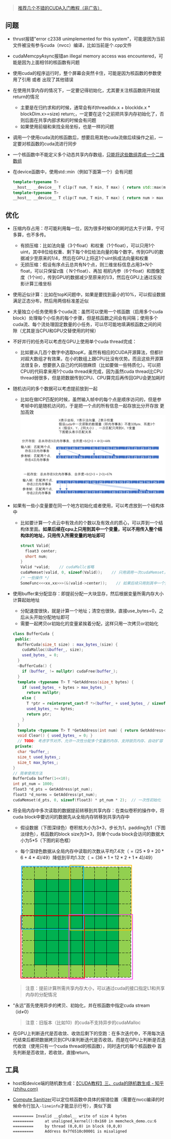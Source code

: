 

> [推荐几个不错的CUDA入门教程（非广告）](https://godweiyang.com/2021/01/25/cuda-reading/)



## **问题**

- thrust报错"error c2338 unimplemented for this system"，可能是因为当前文件被没有参与cuda（nvcc）编译，比如当前是个.cpp文件
- cudaMemcpyAsync报错an illegal memory access was encountered，可能是因为上面相邻的核函数有问题
- 使用cuda的程序运行时，整个屏幕会突然卡住，可能是因为核函数的参数使用了引用 或者 出现了其他错误
- 在使用共享内存的情况下，一定要记得初始化，尤其要关注核函数刚开始就return的情况
    - 主要是在归约求和的时候，通常会有if(threadIdx.x + blockIdx.x * blockDim.x>=size) return;，一定要在这个之前把共享内存初始化了，否则后面在共享内部求和的时候会有问题
    - 如果使用前缀和来找全局坐标，也是一样的问题
- 调用一个使用cuda流的核函数后，想要启用其他cuda流做后续操作之前，一定要对核函数的cuda流进行同步
- 一个核函数中不能定义多个动态共享内存数组，[只能将这些数组弄成一个二维数组](https://stackoverflow.com/questions/9187899/cuda-shared-memory-array-variable)
- 在device函数中，使用std::min（例如下面第一个）会有问题

    ```c++
    template<typename T>
    __host__ __device__ T clip(T num, T min, T max) { return std::max(min, std::min(num, max)); }
    template<typename T>
    __host__ __device__ T clip(T num, T min, T max) { return num > max ? max : (num < min ? min : num); }
    ```

    

## **优化**

- 压缩内存占用：尽可能利用每一位，因为很多时候IO的耗时远大于计算，宁可多算，也不多传。
    - 有损压缩：比如法向量（3个float）和权重（1个float），可以只用1个uint，其中8位给权重、剩下每个8位给法向量的每个数字。传到GPU的数据减少至原来的1/4，然后在GPU上将这1个uint拆成法向量和权重
    - 无损压缩：假设有序点云总共有N个点，则三维坐标信息占用3*N个float，可以只保留z值（ N个float）、再加 相机内参（6个float）和图像宽度（1个int），传到GPU的数据减少至原来的1/3，然后在GPU上通过反投影计算三维坐标
- 使用近似计算：比如在topK问题中，如果是要找到最小的10%，可以假设数据满足正态分布，然后用两倍标准差近似
- 大量独立小任务使用多个cuda流：虽然可以使用一个核函数（启用多个cuda block）处理每个小任务的每个步骤，但是核函数之间会有间隔；使用多个cuda流、每个流处理固定数量的小任务，可以尽可能地填满核函数之间的间隙（尤其是当CPU和GPU交替使用的时候）
- 不好并行的任务可以考虑在GPU上使用单个cuda thread完成：
    - 比如要从几百个数字中选取topK，虽然有相应的CUDA开源算法，但都针对超大数组才有效果，在小的数组上跟CPU比没有优势。而且这些开源算法很复杂，想要嵌入自己的代码很麻烦（比如要做一些特质化）。可以把CPU的代码拿来用1个cuda thread来完成，因为虽然cuda thread比CPU thread弱很多，但是把数据传到CPU、CPU算完后再传回GPU会更加耗时
- 随机访问的多个数据可以考虑提前放到一起
    - 比如在做ICP匹配的时候，虽然输入帧中的每个点是顺序访问的，但是参考帧中的是随机访问的，于是把一个点的所有信息一起存放比分开存放 更加高效 ![img](images/0036be91-57fc-4dff-93b8-845cee4e7a4c.png)

- 如果有一些小变量要在同一个地方初始化或者使用，可以考虑放到一个结构体中

    - 比如要计算一个点云中有效点的个数以及有效点的质心，可以弄到一个结构体里面。**如果后续在cpu上只用到其中一个变量，可以不用传入整个结构体的地址，只用传入所需变量的地址即可**

        ```c++
        struct Valid{
          float3 center;
          short num;
        }
        Valid *valid;    // cudaMallc省略
        cudaMemset(valid, 0, sizeof(Valid));    // 只用调用一次cudaMemset，避免多个cudaMemset之间的时间等待
        /* 一些操作 */
        SomeFunc<<<xx,xx>>>(&(valid->center));    // 如果后续只用到其中一个变量，是可以在CPU上单独调用
        ```

- 使用buffer来分配显存：即提前分配一大块显存，然后根据变量所需内存大小计算起始地址

    - 分配速度很快，就是计算一个地址；清空也很快，直接use_bytes=0，之后从头开始分配地址即可
    - 需要一起拷贝or初始化的变量紧挨着分配，这样只用一次拷贝or初始化

    ```c++
    class BufferCuda {
     public:
      BufferCuda(size_t size) : max_bytes_(size) {
        cudaMalloc(&buffer_, size);
        used_bytes_ = 0;
      }
      ~BufferCuda() {
        if (buffer_ != nullptr) cudaFree(buffer_);
      }
      template <typename T> T *GetAddress(size_t bytes) {
        if (used_bytes_ + bytes > max_bytes_)
          return nullptr;
        else {
          T *ptr = reinterpret_cast<T *>(buffer_ + used_bytes_ / sizeof(char));
          used_bytes_ += bytes;
          return ptr;
        }
      }
      template <typename T> T *GetAddress(int num) { return GetAddress<T>(num * sizeof(T)); }
      void Clear() { used_bytes_ = 0; }
      // TODO: 考虑字节对齐、允许一次性分配多个变量的内存、支持锁页内存、自动扩容
     private:
      char *buffer_;
      size_t used_bytes_;
      size_t max_bytes_;
    }
    // 简单使用方法
    BufferCuda buffer(1<<10);
    int pt_num = 1000;
    float3 *d_pts = GetAddress(pt_num);
    float3 *d_norms = GetAddress(pt_num);
    cudaMemset(d_pts, 0, sizeof(float3) * pt_num * 2);	// 一次性初始化
    ```

- 将全局内存中多次读取的数据提前转移到共享内存：在类似卷积的操作中，将cuda block中要访问的数据先从全局内存转移到共享内存中

    - 假设数据（下图深绿色）卷积核大小为3*3，步长为1，padding为1（下图淡绿色），核函数的block size为3\*3，则单个cuda block会访问的数据大小为5\*5（下图的彩色框）

    - 每个深绿色数据从全局内存中读取的次数从平均7.4次（$=(25*9+20*6+4*4)/49$）降低到平均1.3次（$=(36*1+12*2+1*4)/49$）

        ![image-20240605231318458](images/image-20240605231318458.png)

    > 注意：提前计算所需共享内存大小，可以通过cuda的接口指定L1和共享内存的分配情况

- “永远”首先使用异步的拷贝、初始化，并在核函数中指定cuda stream（id≠0）

    > 注意：旧版本（比如10）的cuda不支持异步的cudaMalloc

- 在GPU上判断迭代是否收敛、收敛后剩下的空跑：在多次迭代中，不用每次迭代结束后都把数据拷贝到CPU来判断迭代是否收敛。而是在GPU上判断是否迭代收敛（使用只有一个cuda thread的核函数），同时迭代的每个核函数中 首先判断是否收敛，若收敛，直接return。

## 工具

- host和device端的随机数生成：[【CUDA教程】三、cuda的随机数生成 - 知乎 (zhihu.com)](https://zhuanlan.zhihu.com/p/147713616)

- [Compute Sanitizer](https://docs.nvidia.com/compute-sanitizer/index.html)可以定位核函数中具体的报错位置（需要在nvcc编译的时候命令行加入`-lineinfo`才能显示行号），类似下面

    ```
    ========= Invalid __global__ write of size 4 bytes
    =========     at unaligned_kernel():0x160 in memcheck_demo.cu:6
    =========     by thread (0,0,0) in block (0,0,0)
    =========     Address 0x7f6510c00001 is misaligned
    ```

    
